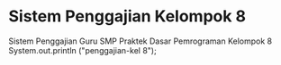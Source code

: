 # Sistem Penggajian Kelompok 8

Sistem Penggajian Guru SMP Praktek Dasar Pemrograman Kelompok 8
System.out.println ("penggajian-kel 8");
